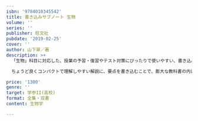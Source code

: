 ```yaml
---
isbn: '9784010345542'
title: 書き込みサブノート 生物
volume: ''
series: ''
publisher: 旺文社
pubdate: '2019-02-25'
cover: ''
author: 山下翠／著
description: >+
  「生物」科目に対応した、授業の予習・復習やテスト対策にぴったりで使いやすい、書き込み式まとめノートです。

  ちょうど良くコンパクトで理解しやすい解説に、要点を書き込むことで、膨大な教科書の内容をすっきり整理できます。インプット→アウトプットの繰り返しで、確実に記憶を定着できます。

price: '1300'
genre: ''
target: 学参II(高校)
format: 全集・双書
content: 生物学

---
```

